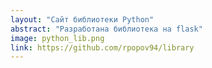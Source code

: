 ```yaml
---
layout: "Сайт библиотеки Python"
abstract: "Разработана библиотека на flask"
image: python_lib.png
link: https://github.com/rpopov94/library
---
```

